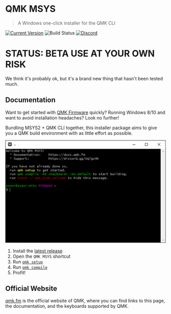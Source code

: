 # QMK MSYS

> A Windows one-click installer for the QMK CLI

[![Current Version](https://img.shields.io/github/tag/qmk/qmk_distro_msys.svg)](https://github.com/qmk/qmk_distro_msys/tags)
![Build Status](https://github.com/qmk/qmk_distro_msys/workflows/CI/badge.svg)
[![Discord](https://img.shields.io/discord/440868230475677696.svg?logo=discord&color=7289DA)](https://discord.gg/Uq7gcHh)

# STATUS: BETA USE AT YOUR OWN RISK

We think it's probably ok, but it's a brand new thing that hasn't been tested much.

## Documentation

Want to get started with [QMK Firmware](https://qmk.fm) quickly? Running Windows 8/10 and want to avoid installation headaches? Look no further!

Bundling MSYS2 + QMK CLI together, this installer package aims to give you a QMK build environment with as little effort as possible.

![terminal example](./docs/.vuepress/public/terminal.png)

1. Install the [latest release](https://github.com/qmk/qmk_distro_msys/releases)
1. Open the `QMK MSYS` shortcut
1. Run [`qmk setup`](https://docs.qmk.fm/#/newbs_getting_started?id=set-up-qmk)
1. Run [`qmk compile`](https://docs.qmk.fm/#/newbs_getting_started?id=_4-test-your-build-environment)
1. Profit!

## Official Website

[qmk.fm](https://qmk.fm) is the official website of QMK, where you can find links to this page, the documentation, and the keyboards supported by QMK.
